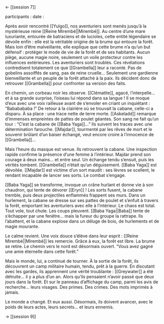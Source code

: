 <- [[session 7]]

participants : 
date : 

Après avoir rencontré [[Yulgo]], nos aventuriers sont menés jusqu’à la mystérieuse reine [[Reine Mirembé||Mirembé]]. Au centre d’une mare luxuriante, entourée de batraciens et de lucioles, cette entité légendaire se dévoile enfin : elle est la véritable origine de la brume qui entoure la forêt. Mais loin d’être malveillante, elle explique que cette brume n’a qu’un but défensif : protéger le mode de vie de la forêt et de ses habitants. Aucun piège, aucune magie noire, seulement un voile protecteur contre les influences extérieures. Les aventuriers sont troublés. Ces révélations contredisent totalement ce que [[Grambella]] leur a raconté. Pas de gobelins assoiffés de sang, pas de reine cruelle… Seulement une gardienne bienveillante et un peuple de la forêt attaché à la paix. Ils décident donc de retrouver [[Grambella]] pour confronter sa version des faits.

En chemin, un corbeau noir les observe. [[Clématite]], agacé, l’interpelle... et à sa grande surprise, l’oiseau lui répond dans sa langue ! Il se moque d’eux avec une voix railleuse avant de s’envoler en criant un inquiétant : “Bababababa !” De retour à la clairière où se trouvait la cabane, celle-ci a disparu. À sa place : une trace nette de terre morte. [[Askeladd]] remarque d’immenses empreintes de pattes de poulet géantes. Son sang ne fait qu’un tour : “C’est la cabane de [[Baba Yaga]]…” Ils suivent les traces avec une détermination farouche. [[Majdar]], tourmenté par les rêves de mort et le souvenir brûlant d’un baiser échangé, veut encore croire à l’innocence de [[Grambella]]...

Mais l’heure du masque est venue. Ils retrouvent la cabane. Une inspection rapide confirme la présence d’une femme à l’intérieur. Majdar prend son courage à deux mains… et entre seul. Un échange tendu s’ensuit, puis les vérités tombent. [[Grambella]] n’était qu’un déguisement. [[Baba Yaga]] est dévoilée. [[Majdar]] est victime d’un sort maudit : ses lèvres se scellent, le rendant incapable de lancer ses sorts. Le combat s’engage.

[[Baba Yaga]] se transforme, invoque un crâne hurlant et donne vie à son chaudron, qui tente de dévorer [[Eryn]] ! Les sorts fusent, la cabane tremble, puis deux projectiles enflammés frappent ses murs. Dans un hurlement, la cabane se dresse sur ses pattes de poulet et s’enfuit à travers la forêt, emportant les aventuriers avec elle à l’intérieur. Le chaos est total. Tout vole, tout chute. Les coups pleuvent. [[Baba Yaga||Baba]] tente de s’échapper par une fenêtre… mais la fureur du groupe la rattrape. Ils l’abattent, et la cabane explose dans un déluge de bois, de hurlements et de magie mourante.

Le calme revient. Une voix douce s’élève dans leur esprit : [[Reine Mirembé||Mirembé]] les remercie. Grâce à eux, la forêt est libre. La brume se retire. Le chemin vers le nord est désormais ouvert. “Vous avez gagné une amie éternelle dans cette forêt.”

Mais le monde, lui, a continué de tourner. À la sortie de la forêt, ils découvrent un camp militaire humain, tendu, prêt à la guerre. En discutant avec les gardes, ils apprennent une vérité troublante : [[Greywater]] a été détruite… il y a plus d’un an. Alors qu’ils pensaient n’avoir passé que deux jours dans la forêt. Et sur le panneau d’affichage du camp, parmi les avis de recherche... leurs visages. Des primes. Des crimes. Des mots imprimés à jamais.

Le monde a changé. Et eux aussi. Désormais, ils doivent avancer, avec le poids de leurs actes, leurs secrets... et leurs ennemis.

-> [[session 9]]